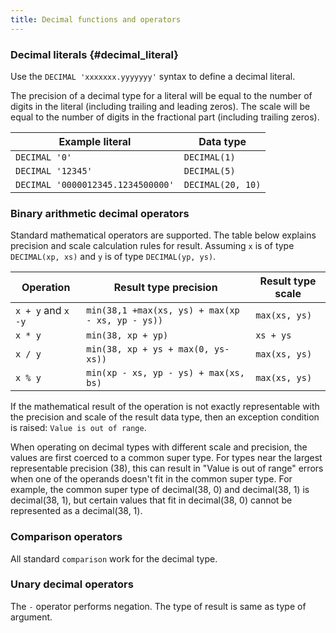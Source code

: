 ```yaml
---
title: Decimal functions and operators
---
```


### Decimal literals {#decimal_literal}

Use the `DECIMAL 'xxxxxxx.yyyyyyy'` syntax to define a decimal literal.

The precision of a decimal type for a literal will be equal to the
number of digits in the literal (including trailing and leading zeros).
The scale will be equal to the number of digits in the fractional part
(including trailing zeros).

| Example literal                     | Data type     |
| ----------------------------------- | -------------|
| `DECIMAL '0'`                       | `DECIMAL(1)` |
| `DECIMAL '12345'`                   | `DECIMAL(5)` |
| `DECIMAL '0000012345.1234500000'`   | `DECIMAL(20, 10)` |


### Binary arithmetic decimal operators

Standard mathematical operators are supported. The table below explains
precision and scale calculation rules for result. Assuming `x` is of
type `DECIMAL(xp, xs)` and `y` is of type `DECIMAL(yp, ys)`.

| Operation          | Result type precision                            | Result type scale |
|--------------------|--------------------------------------------------|-------------------|
| `x + y` and `x -y` | `min(38,1 +max(xs, ys) + max(xp - xs, yp - ys))` | `max(xs, ys)`     |
| `x * y`            | `min(38, xp + yp)`                               | `xs + ys`         |
| `x / y`            | `min(38, xp + ys + max(0, ys-xs))`               | `max(xs, ys)`     |
| `x % y`            | `min(xp - xs, yp - ys) + max(xs, bs)`            | `max(xs, ys)`     |


If the mathematical result of the operation is not exactly representable
with the precision and scale of the result data type, then an exception
condition is raised: `Value is out of range`.

When operating on decimal types with different scale and precision, the
values are first coerced to a common super type. For types near the
largest representable precision (38), this can result in "Value is out of
range" errors when one of the operands doesn't fit in the common super
type. For example, the common super type of decimal(38, 0) and
decimal(38, 1) is decimal(38, 1), but certain values that fit in
decimal(38, 0) cannot be represented as a decimal(38, 1).

### Comparison operators

All standard `comparison` work for the
decimal type.

### Unary decimal operators

The `-` operator performs negation. The type of result is same as type
of argument.

